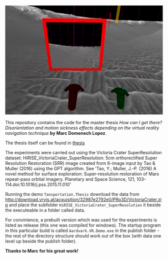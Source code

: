 ![teaser](./thesis/teaser.png)

This repository contains the code for the master thesis 
*How can I get there? Disorientation and motion sickness effects depending on the virtual reality navigation technique* **by Marc Domenech Lopez**.

The thesis itself can be found in [thesis](./thesis/Marc-Lopez-2019-Master-Thesis.pdf)


The experiments were carried out using the Victoria Crater SuperResolution dataset:
HiRISE_VictoriaCrater_SuperResolution: 5cm orthorectified Super Resolution Restoration (SRR) image created from 6-image input by Tao & Muller (2016) using the GPT algorithm. See 'Tao, Y.; Muller, J.-P. (2016) A novel method for surface exploration: Super-resolution restoration of Mars repeat-pass orbital imagery. Planetary and Space Science, 121, 103–114.doi:10.1016/j.pss.2015.11.010'

Running the demo `Tansportation.Thesis` download the data from http://download.vrvis.at/acquisition/32987e2792e0/PRo3D/VictoriaCrater.zip and place the subfolder `HiRISE_VictoriaCrater_SuperResolution` it beside the executeable in a folder called data.

For convinience, a prebuilt version which was used for the experiments is listed as release (this one was compiled for windows). The startup program in this particular build is called `Aardvark.VR.Demo.exe` in the publish folder - the rest of the directory structure should work out of the box (with data one level up beside the publish folder).



**Thanks to Marc for his great work!**
